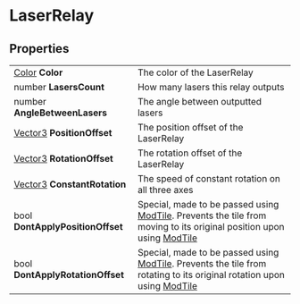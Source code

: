 # LaserRelay

## Properties
| | |
| -------- | ------- |
| [Color](../Types/Color.md) <b>Color</b> | The color of the LaserRelay |
| number <b>LasersCount</b> | How many lasers this relay outputs |
| number <b>AngleBetweenLasers</b> | The angle between outputted lasers |
| [Vector3](../Types/Vector3.md) <b>PositionOffset</b> | The position offset of the LaserRelay |
| [Vector3](../Types/Vector3.md) <b>RotationOffset</b> | The rotation offset of the LaserRelay |
| [Vector3](../Types/Vector3.md) <b>ConstantRotation</b> | The speed of constant rotation on all three axes |
| bool <b>DontApplyPositionOffset</b> | Special, made to be passed using [ModTile](../WorldAPI/ModTile.md). Prevents the tile from moving to its original position upon using [ModTile](../WorldAPI/ModTile.md) |
| bool <b>DontApplyRotationOffset</b> | Special, made to be passed using [ModTile](../WorldAPI/ModTile.md). Prevents the tile from rotating to its original rotation upon using [ModTile](../WorldAPI/ModTile.md) |